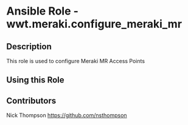 # Ansible Role - wwt.meraki.configure_meraki_mr

## Description

This role is used to configure Meraki MR Access Points

## Using this Role

## Contributors

Nick Thompson <https://github.com/nsthompson>
